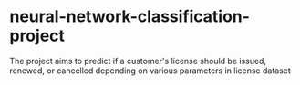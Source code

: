 # neural-network-classification-project
The project aims to predict if a customer's license should be issued, renewed, or cancelled depending on various parameters in license dataset
